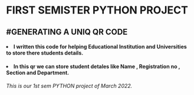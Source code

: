 <h1>FIRST SEMISTER PYTHON PROJECT</h1>
<h2>#GENERATING A UNIQ QR CODE</h2>
<h4><li>I written this code for helping Educational Institution and Universities to store there students details.</li></h4>
<h4><li>In this qr we can store student detales like Name , Registration no , Section and Department.</li></h4>

<h6>This is our 1st sem PYTHON project of March 2022.</h6>
